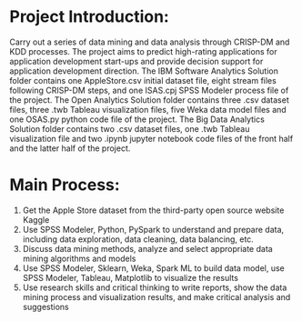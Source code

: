 # Project Introduction:
Carry out a series of data mining and data analysis through CRISP-DM and KDD processes. The project aims to predict high-rating applications for application development start-ups and provide decision support for application development direction. The IBM Software Analytics Solution folder contains one AppleStore.csv initial dataset file, eight stream files following CRISP-DM steps, and one ISAS.cpj SPSS Modeler process file of the project. The Open Analytics Solution folder contains three .csv dataset files, three .twb Tableau visualization files, five Weka data model files and one OSAS.py python code file of the project. The Big Data Analytics Solution folder contains two .csv dataset files, one .twb Tableau visualization file and two .ipynb jupyter notebook code files of the front half and the latter half of the project.

# Main Process:
1. Get the Apple Store dataset from the third-party open source website Kaggle
2. Use SPSS Modeler, Python, PySpark to understand and prepare data, including data exploration, data cleaning, data balancing, etc.
3. Discuss data mining methods, analyze and select appropriate data mining algorithms and models
4. Use SPSS Modeler, Sklearn, Weka, Spark ML to build data model, use SPSS Modeler, Tableau, Matplotlib to visualize the results
5. Use research skills and critical thinking to write reports, show the data mining process and visualization results, and make critical analysis and suggestions
